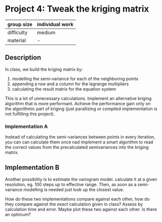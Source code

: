 # Project 4: Tweak the kriging matrix

| group size | individual work |
|------------|-----------------|
| difficulty | medium          |
| material   | -               |

## Description

In class, we build the kriging matrix by:

1. modelling the semi-variance for each of the neighboring points
2. appending a row and a column for the lagrange multipliers
3. calculating the result matrix for the equation system

This is a lot of unnecessary calculations. Implement an alternative kriging algorithm 
that is more performant. Achieve the performance gain only on the algorithmic part of 
kriging (just parallizing or compiled implementation is not fulfilling this project).

### Implementation A
Instead of calculating the semi-variances between points in every iteration, 
you can can calculate them once nad implement a smart algorithm to read the correct 
values from the precalculated semivariances into the kriging matrix.

## Implementation B
Another possibility is to estimate the variogram model. calculate it at a given resolution, eg. 
100 steps up to effective range. Then, as soon as a semi-variance modelling is needed just 
look up the closest value.

How do these two implementations compare against each other, how do they compare against the 
*exact* calculation given in class? Assess by calculation time and error. Maybe plot these two 
against each other. Is there an optimum? 
